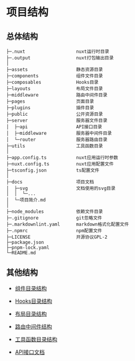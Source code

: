# 项目结构

## 总体结构

```base
├─.nuxt                   nuxt运行时目录
├─.output                 nuxt打包输出目录
│
├─assets                  静态资源目录
├─components              组件文件目录
├─composables             Hooks目录
├─layouts                 布局文件目录
├─middleware              路由中间件目录
├─pages                   页面目录
├─plugins                 插件目录
├─public                  公开资源目录
├─server                  服务器文件目录
│  ├─api                  API接口目录
│  ├─middleware           服务器中间件目录
│  └─router               服务器路由目录
├─utils                   工具函数目录
│
├─app.config.ts           nuxt应用运行时参数
├─nuxt.config.ts          nuxt应用配置文件
├─tsconfig.json           ts配置文件
│
├─docs                    项目文档
│  ├─svg                  文档使用的svg目录
│  │  └─...
│  └─项目简介.md
│
├─node_modules            依赖文件目录
├─.gitignore              git忽略文件
├─.markdownlint.yaml      markdown格式化配置文件
├─.npmrc                  npm配置文件
├─LICENSE                 开源协议GPL-2
├─package.json            
├─pnpm-lock.yaml          
└─README.md               
```

## 其他结构

- [组件目录结构](组件目录结构.md)

- [Hooks目录结构](Hooks目录结构.md)

- [布局目录结构](布局目录结构.md)

- [路由中间件结构](路由中间件结构.md)

- [工具函数目录结构](工具函数目录结构.md)

- [API接口文档](API接口文档.md)
